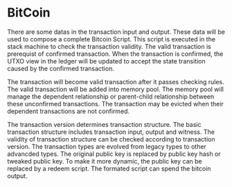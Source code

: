 # BitCoin

There are some datas in the transaction input and output. These data will be used to compose a complete Bitcoin Script. This script is executed in the stack machine to check the transaction validity. The valid transaction is prerequist of confirmed transaction. When the transaction is confirmed, the UTXO view in the ledger will be updated to accept the state transition caused by the confirmed transaction.

The transaction will become valid transaction after it passes checking rules. The valid transaction will be added into memory pool. The memory pool will manage the dependent relationship or parent-child relationship between these unconfirmed transactions. The transaction may be evicted when their dependent transactions are not confirmed.

The transaction version determines transaction structure. The basic transaction structure includes transaction input, output and witness. The validity of transaction structure can be checked according to transaction version. The transaction types are evolved from legacy types to other advancded types. The original public key is replaced by public key hash or tweaked public key. To make it more dynamic, the public key can be replaced by a redeem script. The formated script can spend the bitcoin output.
